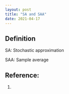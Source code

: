 ```yaml
---
layout: post
title: "SA and SAA"
date: 2021-04-17
---
```


## Definition

SA: Stochastic approximation

SAA: Sample average 

## Reference:

1. 